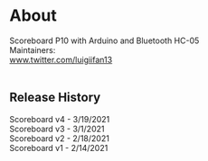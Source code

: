 # About
Scoreboard P10 with Arduino and Bluetooth HC-05<br/>
Maintainers:<br/>www.twitter.com/luigiifan13
<br>
<br><h2>Release History</h2>
Scoreboard v4 - 3/19/2021
<br>Scoreboard v3 - 3/1/2021
<br>Scoreboard v2 - 2/18/2021
<br>Scoreboard v1 - 2/14/2021
